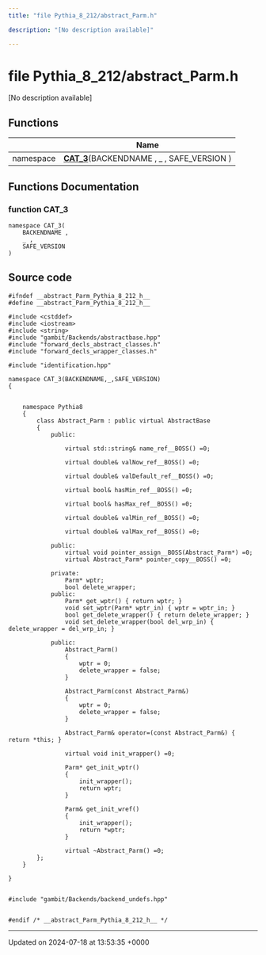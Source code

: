 ```yaml
---
title: "file Pythia_8_212/abstract_Parm.h"

description: "[No description available]"

---
```


# file Pythia_8_212/abstract_Parm.h

[No description available]

## Functions

|                | Name           |
| -------------- | -------------- |
| namespace | **[CAT_3](/documentation/code/files/abstract__parm_8h/#function-cat-3)**(BACKENDNAME , _ , SAFE_VERSION ) |


## Functions Documentation

### function CAT_3

```
namespace CAT_3(
    BACKENDNAME ,
    _ ,
    SAFE_VERSION 
)
```




## Source code

```
#ifndef __abstract_Parm_Pythia_8_212_h__
#define __abstract_Parm_Pythia_8_212_h__

#include <cstddef>
#include <iostream>
#include <string>
#include "gambit/Backends/abstractbase.hpp"
#include "forward_decls_abstract_classes.h"
#include "forward_decls_wrapper_classes.h"

#include "identification.hpp"

namespace CAT_3(BACKENDNAME,_,SAFE_VERSION)
{
    
    
    namespace Pythia8
    {
        class Abstract_Parm : public virtual AbstractBase
        {
            public:
    
                virtual std::string& name_ref__BOSS() =0;
    
                virtual double& valNow_ref__BOSS() =0;
    
                virtual double& valDefault_ref__BOSS() =0;
    
                virtual bool& hasMin_ref__BOSS() =0;
    
                virtual bool& hasMax_ref__BOSS() =0;
    
                virtual double& valMin_ref__BOSS() =0;
    
                virtual double& valMax_ref__BOSS() =0;
    
            public:
                virtual void pointer_assign__BOSS(Abstract_Parm*) =0;
                virtual Abstract_Parm* pointer_copy__BOSS() =0;
    
            private:
                Parm* wptr;
                bool delete_wrapper;
            public:
                Parm* get_wptr() { return wptr; }
                void set_wptr(Parm* wptr_in) { wptr = wptr_in; }
                bool get_delete_wrapper() { return delete_wrapper; }
                void set_delete_wrapper(bool del_wrp_in) { delete_wrapper = del_wrp_in; }
    
            public:
                Abstract_Parm()
                {
                    wptr = 0;
                    delete_wrapper = false;
                }
    
                Abstract_Parm(const Abstract_Parm&)
                {
                    wptr = 0;
                    delete_wrapper = false;
                }
    
                Abstract_Parm& operator=(const Abstract_Parm&) { return *this; }
    
                virtual void init_wrapper() =0;
    
                Parm* get_init_wptr()
                {
                    init_wrapper();
                    return wptr;
                }
    
                Parm& get_init_wref()
                {
                    init_wrapper();
                    return *wptr;
                }
    
                virtual ~Abstract_Parm() =0;
        };
    }
    
}


#include "gambit/Backends/backend_undefs.hpp"


#endif /* __abstract_Parm_Pythia_8_212_h__ */
```


-------------------------------

Updated on 2024-07-18 at 13:53:35 +0000
